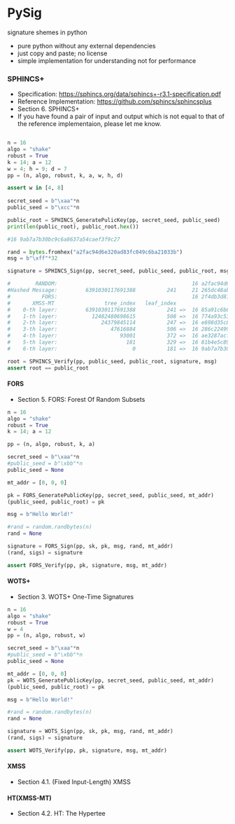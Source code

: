# PySig
signature shemes in python

* pure python without any external dependencies
* just copy and paste; no license
* simple implementation for understanding not for performance

### SPHINCS+

* Specification: https://sphincs.org/data/sphincs+-r3.1-specification.pdf
* Reference Implementation: https://github.com/sphincs/sphincsplus
* Section 6. SPHINCS+
* If you have found a pair of input and output which is not equal to that of the reference implementaion, please let me know.

```python

n = 16
algo = "shake"
robust = True
k = 14; a = 12
w = 4; h = 9; d = 7
pp = (n, algo, robust, k, a, w, h, d)

assert w in [4, 8]
    
secret_seed = b"\xaa"*n
public_seed = b"\xcc"*n

public_root = SPHINCS_GeneratePulicKey(pp, secret_seed, public_seed)
print(len(public_root), public_root.hex())

#16 9ab7a7b30bc9c6a8637a54caef3f9c27

rand = bytes.fromhex("a2fac94d6e320ad83fc049c6ba21033b")
msg = b"\xff"*32

signature = SPHINCS_Sign(pp, secret_seed, public_seed, public_root, msg, rand)

#        RANDOM:                                           16 a2fac94d6e320ad83fc049c6ba21033b
#Hashed Message:         6391030117691388          241     21 265dc48ab5c151e14d73ddc62ab3646a5e1474ca73
#          FORS:                                           16 2f4db3d8172f2680e71f13e8b6dd3645
#       XMSS-MT                tree_index   leaf_index
#    0-th layer:         6391030117691388          241 =>  16 85a91c6b80a1849f411d02ff73c1262a
#    1-th layer:           12482480698615          508 =>  16 774a93c53745b203bc89c2ccedcc40bf
#    2-th layer:              24379845114          247 =>  16 e698d35c86bc973a046f0cdbfed79bc1
#    3-th layer:                 47616884          506 =>  16 286c22499dca6d3a8cf0ba9ed9a8b5ed
#    4-th layer:                    93001          372 =>  16 ae3287acf595e9ef928f73484a60058e
#    5-th layer:                      181          329 =>  16 81b4e5c89d697835b45d23843b1f4e95
#    6-th layer:                        0          181 =>  16 9ab7a7b30bc9c6a8637a54caef3f9c27

root = SPHINCS_Verify(pp, public_seed, public_root, signature, msg)
assert root == public_root
```


#### FORS

* Section 5. FORS: Forest Of Random Subsets

```python
n = 16
algo = "shake"
robust = True
k = 14; a = 12

pp = (n, algo, robust, k, a)

secret_seed = b"\xaa"*n
#public_seed = b"\xbb"*n
public_seed = None

mt_addr = [0, 0, 0]

pk = FORS_GeneratePublicKey(pp, secret_seed, public_seed, mt_addr)
(public_seed, public_root) = pk

msg = b"Hello World!"

#rand = random.randbytes(n)
rand = None

signature = FORS_Sign(pp, sk, pk, msg, rand, mt_addr)
(rand, sigs) = signature

assert FORS_Verify(pp, pk, signature, msg, mt_addr)
```

#### WOTS+

* Section 3. WOTS+ One-Time Signatures

```python
n = 16
algo = "shake"
robust = True
w = 4
pp = (n, algo, robust, w)

secret_seed = b"\xaa"*n
#public_seed = b"\xbb"*n
public_seed = None

mt_addr = [0, 0, 0]
pk = WOTS_GeneratePublicKey(pp, secret_seed, public_seed, mt_addr)
(public_seed, public_root) = pk

msg = b"Hello World!"

#rand = random.randbytes(n)
rand = None

signature = WOTS_Sign(pp, sk, pk, msg, rand, mt_addr)
(rand, sigs) = signature

assert WOTS_Verify(pp, pk, signature, msg, mt_addr)
```

#### XMSS

* Section 4.1. (Fixed Input-Length) XMSS

#### HT(XMSS-MT)

* Section 4.2. HT: The Hypertee
